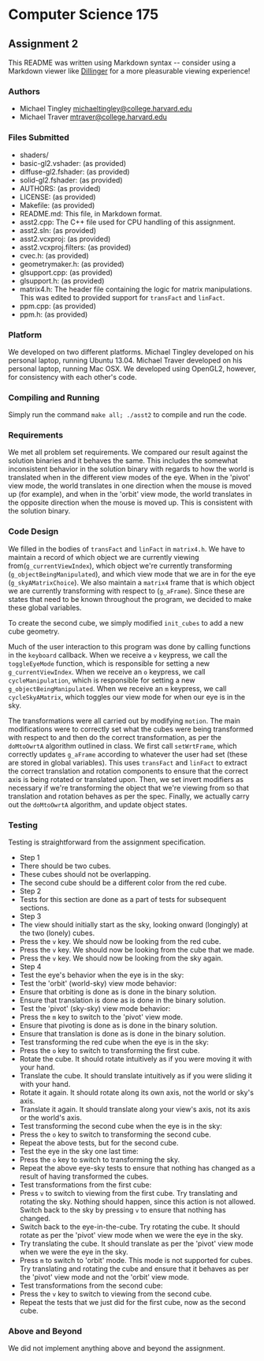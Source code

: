 Computer Science 175
====================
Assignment 2
------------
This README was written using Markdown syntax -- consider using a Markdown viewer like [Dillinger](http://dillinger.io/) for a more pleasurable viewing experience!

### Authors
- Michael Tingley <michaeltingley@college.harvard.edu>
- Michael Traver <mtraver@college.harvard.edu>

### Files Submitted
* shaders/
 * basic-gl2.vshader: (as provided)
 * diffuse-gl2.fshader: (as provided)
 * solid-gl2.fshader: (as provided)
* AUTHORS: (as provided)
* LICENSE: (as provided)
* Makefile: (as provided)
* README.md: This file, in Markdown format.
* asst2.cpp: The C++ file used for CPU handling of this assignment.
* asst2.sln: (as provided)
* asst2.vcxproj: (as provided)
* asst2.vcxproj.filters: (as provided)
* cvec.h: (as provided)
* geometrymaker.h: (as provided)
* glsupport.cpp: (as provided)
* glsupport.h: (as provided)
* matrix4.h: The header file containing the logic for matrix manipulations. This was edited to provided support for `transFact` and `linFact`.
* ppm.cpp: (as provided)
* ppm.h: (as provided)

### Platform
We developed on two different platforms. Michael Tingley developed on his personal laptop, running Ubuntu 13.04. Michael Traver developed on his personal laptop, running Mac OSX. We developed using OpenGL2, however, for consistency with each other's code.

### Compiling and Running
Simply run the command `make all; ./asst2` to compile and run the code.

### Requirements
We met all problem set requirements. We compared our result against the solution binaries and it behaves the same. This includes the somewhat inconsistent behavior in the solution binary with regards to how the world is translated when in the different view modes of the eye. When in the 'pivot' view mode, the world translates in one direction when the mouse is moved up (for example), and when in the 'orbit' view mode, the world translates in the opposite direction when the mouse is moved up. This is consistent with the solution binary.

### Code Design
We filled in the bodies of `transFact` and `linFact` in `matrix4.h`. We have to maintain a record of which object we are currently viewing from(`g_currentViewIndex`), which object we're currently transforming (`g_objectBeingManipulated`), and which view mode that we are in for the eye (`g_skyAMatrixChoice`). We also maintain a `matrix4` frame that is which object we are currently transforming with respect to (`g_aFrame`). Since these are states that need to be known throughout the program, we decided to make these global variables.

To create the second cube, we simply modified `init_cubes` to add a new cube geometry.

Much of the user interaction to this program was done by calling functions in the `keyboard` callback. When we receive a `v` keypress, we call the `toggleEyeMode` function, which is responsible for setting a new `g_currentViewIndex`. When we receive an `o` keypress, we call `cycleManipulation`, which is responsible for setting a new `g_objectBeingManipulated`. When we receive an `m` keypress, we call `cycleSkyAMatrix`, which toggles our view mode for when our eye is in the sky.

The transformations were all carried out by modifying `motion`. The main modifications were to correctly set what the cubes were being transformed with respect to and then do the correct transformation, as per the `doMtoOwrtA` algorithm outlined in class. We first call `setWrtFrame`, which correctly updates `g_aFrame` according to whatever the user had set (these are stored in global variables). This uses `transFact` and `linFact` to extract the correct translation and rotation components to ensure that the correct axis is being rotated or translated upon. Then, we set invert modifiers as necessary if we're transforming the object that we're viewing from so that translation and rotation behaves as per the spec. Finally, we actually carry out the `doMtoOwrtA` algorithm, and update object states.

### Testing
Testing is straightforward from the assignment specification.
* Step 1
 * There should be two cubes.
 * These cubes should not be overlapping.
 * The second cube should be a different color from the red cube.
* Step 2
 * Tests for this section are done as a part of tests for subsequent sections.
* Step 3
 * The view should initially start as the sky, looking onward (longingly) at the two (lonely) cubes.
 * Press the `v` key. We should now be looking from the red cube.
 * Press the `v` key. We should now be looking from the cube that we made.
 * Press the `v` key. We should now be looking from the sky again.
* Step 4
 * Test the eye's behavior when the eye is in the sky:
  * Test the 'orbit' (world-sky) view mode behavior:
   * Ensure that orbiting is done as is done in the binary solution.
   * Ensure that translation is done as is done in the binary solution.
  * Test the 'pivot' (sky-sky) view mode behavior:
   * Press the `m` key to switch to the 'pivot' view mode.
   * Ensure that pivoting is done as is done in the binary solution.
   * Ensure that translation is done as is done in the binary solution.
 * Test transforming the red cube when the eye is in the sky:
  * Press the `o` key to switch to transforming the first cube.
  * Rotate the cube. It should rotate intuitively as if you were moving it with your hand.
  * Translate the cube. It should translate intuitively as if you were sliding it with your hand.
  * Rotate it again. It should rotate along its own axis, not the world or sky's axis.
  * Translate it again. It should translate along your view's axis, not its axis or the world's axis.
 * Test transforming the second cube when the eye is in the sky:
  * Press the `o` key to switch to transforming the second cube.
  * Repeat the above tests, but for the second cube.
 * Test the eye in the sky one last time:
  * Press the `o` key to switch to transforming the sky.
  * Repeat the above eye-sky tests to ensure that nothing has changed as a result of having transformed the cubes.
 * Test transformations from the first cube:
  * Press `v` to switch to viewing from the first cube. Try translating and rotating the sky. Nothing should happen, since this action is not allowed. Switch back to the sky by pressing `v` to ensure that nothing has changed.
  * Switch back to the eye-in-the-cube. Try rotating the cube. It should rotate as per the 'pivot' view mode when we were the eye in the sky.
  * Try translating the cube. It should translate as per the 'pivot' view mode when we were the eye in the sky.
  * Press `m` to switch to 'orbit' mode. This mode is not supported for cubes. Try translating and rotating the cube and ensure that it behaves as per the 'pivot' view mode and not the 'orbit' view mode.
 * Test transformations from the second cube:
  * Press the `v` key to switch to viewing from the second cube.
  * Repeat the tests that we just did for the first cube, now as the second cube.

### Above and Beyond
We did not implement anything above and beyond the assignment.
